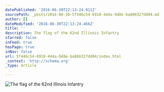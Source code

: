 ```yaml
---
datePublished: '2016-06-30T22:13:24.911Z'
sourcePath: _posts/2016-06-30-5f446c54-6910-444a-9d8e-ba886327dd04.md
author: []
dateModified: '2016-06-30T22:13:24.466Z'
title: ''
description: The flag of the 62nd Illinois Infantry
starred: false
inFeed: true
hasPage: true
inNav: false
url: 5f446c54-6910-444a-9d8e-ba886327dd04/index.html
_context: 'http://schema.org'
_type: Article

---
```

![The flag of the 62nd Illinois Infantry](https://imgflo.herokuapp.com/graph/vahj1ThiexotieMo/3144cc139dae3b68b009963caaf93a60/croprotate.jpg?cropheight=1268&cropwidth=1266&degrees=0&input=https%3A%2F%2Fthe-grid-user-content.s3-us-west-2.amazonaws.com%2Fedacb970-0132-4d0e-981f-880bb4ed0488.jpg&x=0&y=0)